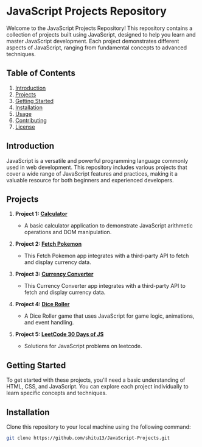 # JavaScript Projects Repository

Welcome to the JavaScript Projects Repository! This repository contains a collection of projects built using JavaScript, designed to help you learn and master JavaScript development. Each project demonstrates different aspects of JavaScript, ranging from fundamental concepts to advanced techniques.

## Table of Contents

1. [Introduction](#introduction)
2. [Projects](#projects)
3. [Getting Started](#getting-started)
4. [Installation](#installation)
5. [Usage](#usage)
6. [Contributing](#contributing)
7. [License](#license)

## Introduction

JavaScript is a versatile and powerful programming language commonly used in web development. This repository includes various projects that cover a wide range of JavaScript features and practices, making it a valuable resource for both beginners and experienced developers.

## Projects

1. **Project 1: [Calculator](https://github.com/shitu13/JavaScript-Projects/tree/main/Calculator)**
   - A basic calculator application to demonstrate JavaScript arithmetic operations and DOM manipulation.
   
2. **Project 2: [Fetch Pokemon](https://github.com/shitu13/JavaScript-Projects/tree/main/Fetch-Pokemon)**
   - This Fetch Pokemon app integrates with a third-party API to fetch and display currency data.
   
3. **Project 3: [Currency Converter](https://github.com/shitu13/JavaScript-Projects/tree/main/CurrencyConverter)**
   - This Currency Converter app integrates with a third-party API to fetch and display currency data.
   
4. **Project 4: [Dice Roller](https://github.com/shitu13/JavaScript-Projects/tree/main/Dice-Roller)**
   - A Dice Roller game that uses JavaScript for game logic, animations, and event handling.
   
5. **Project 5: [LeetCode 30 Days of JS](https://github.com/shitu13/JavaScript-Projects/tree/main/Leetcode-30daysOfJS)**
   - Solutions for JavaScript problems on leetcode.

## Getting Started

To get started with these projects, you'll need a basic understanding of HTML, CSS, and JavaScript. You can explore each project individually to learn specific concepts and techniques.

## Installation

Clone this repository to your local machine using the following command:

```bash
git clone https://github.com/shitu13/JavaScript-Projects.git

